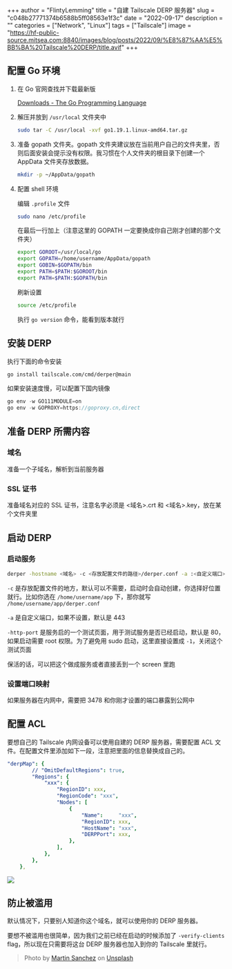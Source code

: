 +++
author = "FlintyLemming"
title = "自建 Tailscale DERP 服务器"
slug = "c048b27771374b6588b5ff08563e1f3c"
date = "2022-09-17"
description = ""
categories = ["Network", "Linux"]
tags = ["Tailscale"]
image = "https://hf-public-source.mitsea.com:8840/images/blog/posts/2022/09/%E8%87%AA%E5%BB%BA%20Tailscale%20DERP/title.avif"
+++

## 配置 Go 环境

1. 在 Go 官网查找并下载最新版
    
    [Downloads - The Go Programming Language](https://go.dev/dl/)
    
2. 解压并放到 `/usr/local` 文件夹中
    
    ```bash
    sudo tar -C /usr/local -xvf go1.19.1.linux-amd64.tar.gz
    ```
    
3. 准备 gopath 文件夹。gopath 文件夹建议放在当前用户自己的文件夹里，否则后面安装会提示没有权限。我习惯在个人文件夹的根目录下创建一个 AppData 文件夹存放数据。
    
    ```bash
    mkdir -p ~/AppData/gopath
    ```
    
4. 配置 shell 环境
    
    编辑 `.profile` 文件
    
    ```bash
    sudo nano /etc/profile
    ```
    
    在最后一行加上（注意这里的 GOPATH 一定要换成你自己刚才创建的那个文件夹）
    
    ```bash
    export GOROOT=/usr/local/go
    export GOPATH=/home/username/AppData/gopath
    export GOBIN=$GOPATH/bin
    export PATH=$PATH:$GOROOT/bin
    export PATH=$PATH:$GOPATH/bin
    ```
    
    刷新设置
    
    ```bash
    source /etc/profile
    ```
    
    执行 `go version` 命令，能看到版本就行
    

## 安装 DERP

执行下面的命令安装

```bash
go install tailscale.com/cmd/derper@main
```

如果安装速度慢，可以配置下国内镜像

```jsx
go env -w GO111MODULE=on
go env -w GOPROXY=https://goproxy.cn,direct
```

## 准备 DERP 所需内容

### 域名

准备一个子域名，解析到当前服务器

### SSL 证书

准备域名对应的 SSL 证书，注意名字必须是 <域名>.crt 和 <域名>.key，放在某个文件夹里

## 启动 DERP

### 启动服务

```bash
derper -hostname <域名> -c <存放配置文件的路径>/derper.conf -a :<自定义端口> -http-port -1 -certdir <存放证书的路径> -certmode manual -verify-clients
```

`-c` 是存放配置文件的地方，默认可以不需要，启动时会自动创建，你选择好位置就行。比如你选在 `/home/username/app` 下，那你就写 `/home/username/app/derper.conf`

`-a` 是自定义端口，如果不设置，默认是 443

`-http-port` 是服务启的一个测试页面，用于测试服务是否已经启动，默认是 80，如果启动需要 root 权限。为了避免用 sudo 启动，这里直接设置成 `-1`，关闭这个测试页面

保活的话，可以把这个做成服务或者直接丢到一个 screen 里跑

### 设置端口映射

如果服务器在内网中，需要把 3478 和你刚才设置的端口暴露到公网中

## 配置 ACL

要想自己的 Tailscale 内网设备可以使用自建的 DERP 服务器，需要配置 ACL 文件。在配置文件里添加如下一段，注意把里面的信息替换成自己的。

```yaml
"derpMap": {
		// "OmitDefaultRegions": true,
		"Regions": {
			"xxx": {
				"RegionID": xxx,
				"RegionCode": "xxx",
				"Nodes": [
					{
						"Name":     "xxx",
						"RegionID": xxx,
						"HostName": "xxx",
						"DERPPort": xxx,
					},
				],
			},
		},
	},
```

![](https://hf-public-source.mitsea.com:8840/images/blog/posts/2022/09/%E8%87%AA%E5%BB%BA%20Tailscale%20DERP/Untitled.avif)

## 防止被滥用

默认情况下，只要别人知道你这个域名，就可以使用你的 DERP 服务器。

要想不被滥用也很简单，因为我们之前已经在启动的时候添加了 `-verify-clients` flag，所以现在只需要将这台 DERP 服务器也加入到你的 Tailscale 里就行。

> Photo by [Martin Sanchez](https://unsplash.com/@martinsanchez?utm_source=unsplash&utm_medium=referral&utm_content=creditCopyText) on [Unsplash](https://unsplash.com/s/photos/global?utm_source=unsplash&utm_medium=referral&utm_content=creditCopyText)
  
